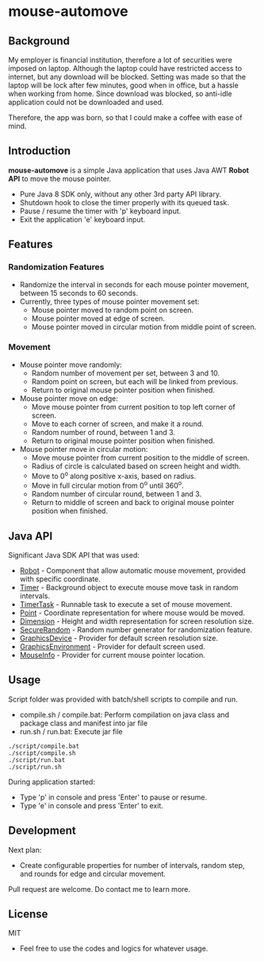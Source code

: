 # mouse-automove

## Background
My employer is financial institution, therefore a lot of securities were imposed on laptop.
Although the laptop could have restricted access to internet, but any download will be blocked.
Setting was made so that the laptop will be lock after few minutes, good when in office, but a hassle when working from home.
Since download was blocked, so anti-idle application could not be downloaded and used.

Therefore, the app was born, so that I could make a coffee with ease of mind.

## Introduction
**mouse-automove** is a simple Java application that uses Java AWT **Robot API** to move the mouse pointer.
- Pure Java 8 SDK only, without any other 3rd party API library.
- Shutdown hook to close the timer properly with its queued task.
- Pause / resume the timer with 'p' keyboard input.
- Exit the application 'e' keyboard input.

## Features
### Randomization Features
- Randomize the interval in seconds for each mouse pointer movement, between 15 seconds to 60 seconds.
- Currently, three types of mouse pointer movement set:
  - Mouse pointer moved to random point on screen.
  - Mouse pointer moved at edge of screen.
  - Mouse pointer moved in circular motion from middle point of screen.

### Movement
- Mouse pointer move randomly:
  - Random number of movement per set, between 3 and 10.
  - Random point on screen, but each will be linked from previous.
  - Return to original mouse pointer position when finished.
- Mouse pointer move on edge:
  - Move mouse pointer from current position to top left corner of screen.
  - Move to each corner of screen, and make it a round.
  - Random number of round, between 1 and 3.
  - Return to original mouse pointer position when finished.
- Mouse pointer move in circular motion:
  - Move mouse pointer from current position to the middle of screen.
  - Radius of circle is calculated based on screen height and width.
  - Move to 0<sup>o</sup> along positive x-axis, based on radius.
  - Move in full circular motion from 0<sup>o</sup> until 360<sup>o</sup>.
  - Random number of circular round, between 1 and 3.
  - Return to middle of screen and back to original mouse pointer position when finished.

## Java API
Significant Java SDK API that was used:
- [Robot](https://docs.oracle.com/javase/8/docs/api/java/awt/Robot.html) - Component that allow automatic mouse movement, provided with specific coordinate. 
- [Timer](https://docs.oracle.com/javase/8/docs/api/java/util/Timer.html) - Background object to execute mouse move task in random intervals.
- [TimerTask](https://docs.oracle.com/javase/8/docs/api/java/util/TimerTask.html) - Runnable task to execute a set of mouse movement. 
- [Point](https://docs.oracle.com/javase/8/docs/api/java/awt/Point.html) - Coordinate representation for where mouse would be moved.
- [Dimension](https://docs.oracle.com/javase/8/docs/api/java/awt/Dimension.html) - Height and width representation for screen resolution size.
- [SecureRandom](https://docs.oracle.com/javase/8/docs/api/java/security/SecureRandom.html) - Random number generator for randomization feature.
- [GraphicsDevice](https://docs.oracle.com/javase/8/docs/api/java/awt/GraphicsDevice.html) - Provider for default screen resolution size.
- [GraphicsEnvironment](https://docs.oracle.com/javase/8/docs/api/java/awt/GraphicsEnvironment.html) - Provider for default screen used.
- [MouseInfo](https://docs.oracle.com/javase/8/docs/api/java/awt/MouseInfo.html) - Provider for current mouse pointer location.

## Usage
Script folder was provided with batch/shell scripts to compile and run.
- compile.sh / compile.bat: Perform compilation on java class and package class and manifest into jar file
- run.sh / run.bat: Execute jar file
```shell
./script/compile.bat
./script/compile.sh
./script/run.bat
./script/run.sh
```

During application started:
- Type 'p' in console and press 'Enter' to pause or resume.
- Type 'e' in console and press 'Enter' to exit.

## Development
Next plan:
- Create configurable properties for number of intervals, random step, and rounds for edge and circular movement.

Pull request are welcome. Do contact me to learn more.

## License
MIT
- Feel free to use the codes and logics for whatever usage.
